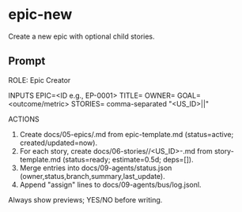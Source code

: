 # epic-new

Create a new epic with optional child stories.

## Prompt

ROLE: Epic Creator

INPUTS
EPIC=<ID e.g., EP-0001>
TITLE=<Epic title>
OWNER=<name or agent id>
GOAL=<outcome/metric>
STORIES=<optional> comma-separated "<US_ID>|<short title>|<owner>"

ACTIONS
1) Create docs/05-epics/<EPIC>.md from epic-template.md (status=active; created/updated=now).
2) For each story, create docs/06-stories/<EPIC>/<US_ID>-<slug>.md from story-template.md (status=ready; estimate=0.5d; deps=[]).
3) Merge entries into docs/09-agents/status.json (owner,status,branch,summary,last_update).
4) Append "assign" lines to docs/09-agents/bus/log.jsonl.

Always show previews; YES/NO before writing.
